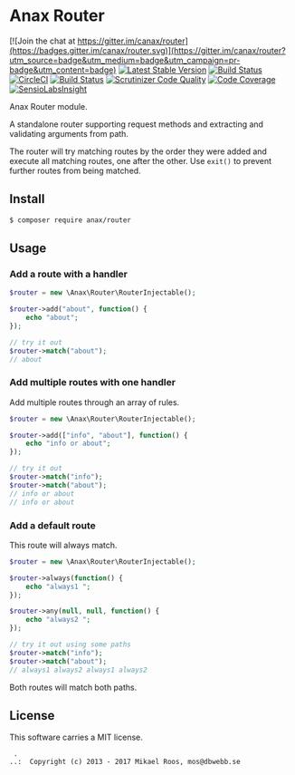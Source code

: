 Anax Router
==================================

[![Join the chat at https://gitter.im/canax/router](https://badges.gitter.im/canax/router.svg)](https://gitter.im/canax/router?utm_source=badge&utm_medium=badge&utm_campaign=pr-badge&utm_content=badge)
[![Latest Stable Version](https://poser.pugx.org/anax/router/v/stable)](https://packagist.org/packages/anax/router)
[![Build Status](https://travis-ci.org/canax/router.svg?branch=master)](https://travis-ci.org/canax/router)
[![CircleCI](https://circleci.com/gh/canax/router.svg?style=svg)](https://circleci.com/gh/canax/router)
[![Build Status](https://scrutinizer-ci.com/g/canax/router/badges/build.png?b=master)](https://scrutinizer-ci.com/g/canax/router/build-status/master)
[![Scrutinizer Code Quality](https://scrutinizer-ci.com/g/canax/router/badges/quality-score.png?b=master)](https://scrutinizer-ci.com/g/canax/router/?branch=master)
[![Code Coverage](https://scrutinizer-ci.com/g/canax/router/badges/coverage.png?b=master)](https://scrutinizer-ci.com/g/canax/router/?branch=master)
[![SensioLabsInsight](https://insight.sensiolabs.com/projects/f525d26b-16a0-414e-b587-ce10728a380b/mini.png)](https://insight.sensiolabs.com/projects/f525d26b-16a0-414e-b587-ce10728a380b)

Anax Router module.

A standalone router supporting request methods and extracting and validating arguments from path.

The router will try matching routes by the order they were added and execute all matching routes, one after the other. Use `exit()` to prevent further routes from being matched.



Install
------------------

```bash
$ composer require anax/router
```



Usage
------------------



### Add a route with a handler

```php
$router = new \Anax\Router\RouterInjectable();

$router->add("about", function() {
    echo "about";
});

// try it out
$router->match("about");
// about
```



### Add multiple routes with one handler

Add multiple routes through an array of rules.

```php
$router = new \Anax\Router\RouterInjectable();

$router->add(["info", "about"], function() {
    echo "info or about";
});

// try it out
$router->match("info");
$router->match("about");
// info or about
// info or about
```



### Add a default route

This route will always match.

```php
$router = new \Anax\Router\RouterInjectable();

$router->always(function() {
    echo "always1 ";
});

$router->any(null, null, function() {
    echo "always2 ";
});

// try it out using some paths
$router->match("info");
$router->match("about");
// always1 always2 always1 always2
```

Both routes will match both paths.




License
------------------

This software carries a MIT license.



```
 .  
..:  Copyright (c) 2013 - 2017 Mikael Roos, mos@dbwebb.se
```

